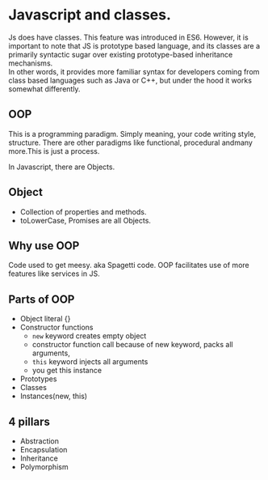 # Javascript and classes.

Js does have classes. This feature was introduced in ES6. However, it is important to note that JS is prototype based language, and its classes are a primarily syntactic sugar over existing prototype-based inheritance mechanisms.  
In other words, it provides more familiar syntax for developers coming from class based languages such as Java or C++, but under the hood it works somewhat differently.  


## OOP
This is a programming paradigm. Simply meaning, your code writing style, structure. There are other paradigms like functional, procedural andmany more.This is just a process.

In Javascript, there are Objects.


## Object
- Collection of properties and methods.
- toLowerCase, Promises are all Objects.

## Why use OOP
Code used to get meesy. aka Spagetti code.
OOP facilitates use of more features like services in JS.

## Parts of OOP
- Object literal {}
- Constructor functions
  - `new` keyword creates empty object
  - constructor function call because of new keyword, packs all arguments,
  - `this` keyword injects all arguments
  - you get this instance  
- Prototypes
- Classes
- Instances(new, this)

## 4 pillars
- Abstraction
- Encapsulation
- Inheritance
- Polymorphism

